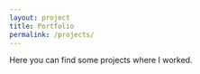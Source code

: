 ```yaml
---
layout: project
title: Portfolio
permalink: /projects/
---
```


Here you can find some projects where I worked.
